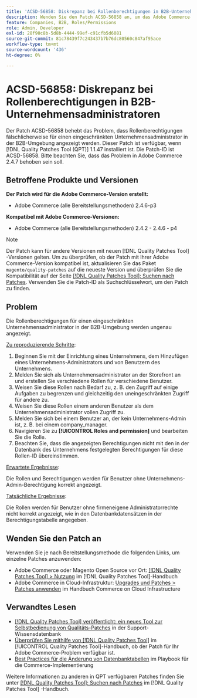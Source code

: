 ```yaml
---
title: 'ACSD-56858: Diskrepanz bei Rollenberechtigungen in B2B-Unternehmensadministratoren'
description: Wenden Sie den Patch ACSD-56858 an, um das Adobe Commerce-Problem zu beheben, bei dem Rollenberechtigungen fälschlicherweise für einen eingeschränkten Unternehmensadministrator in der B2B-Umgebung angezeigt werden.
feature: Companies, B2B, Roles/Permissions
role: Admin, Developer
exl-id: 28f90c8b-5d8b-4444-99ef-c91cfb5d6081
source-git-commit: 81c78439f7c243437b7b76dc80560c847af95ace
workflow-type: tm+mt
source-wordcount: '436'
ht-degree: 0%

---
```


# ACSD-56858: Diskrepanz bei Rollenberechtigungen in B2B-Unternehmensadministratoren

Der Patch ACSD-56858 behebt das Problem, dass Rollenberechtigungen fälschlicherweise für einen eingeschränkten Unternehmensadministrator in der B2B-Umgebung angezeigt werden. Dieser Patch ist verfügbar, wenn [!DNL Quality Patches Tool (QPT)] 1.1.47 installiert ist. Die Patch-ID ist ACSD-56858. Bitte beachten Sie, dass das Problem in Adobe Commerce 2.4.7 behoben sein soll.

## Betroffene Produkte und Versionen

**Der Patch wird für die Adobe Commerce-Version erstellt:**

* Adobe Commerce (alle Bereitstellungsmethoden) 2.4.6-p3

**Kompatibel mit Adobe Commerce-Versionen:**

* Adobe Commerce (alle Bereitstellungsmethoden) 2.4.2 - 2.4.6 - p4

>[!NOTE]
>
>Der Patch kann für andere Versionen mit neuen [!DNL Quality Patches Tool] -Versionen gelten. Um zu überprüfen, ob der Patch mit Ihrer Adobe Commerce-Version kompatibel ist, aktualisieren Sie das Paket `magento/quality-patches` auf die neueste Version und überprüfen Sie die Kompatibilität auf der Seite [[!DNL Quality Patches Tool]: Suchen nach Patches](https://experienceleague.adobe.com/tools/commerce-quality-patches/index.html). Verwenden Sie die Patch-ID als Suchschlüsselwort, um den Patch zu finden.

## Problem

Die Rollenberechtigungen für einen eingeschränkten Unternehmensadministrator in der B2B-Umgebung werden ungenau angezeigt.

<u>Zu reproduzierende Schritte</u>:

1. Beginnen Sie mit der Einrichtung eines Unternehmens, dem Hinzufügen eines Unternehmens-Administrators und von Benutzern des Unternehmens.
1. Melden Sie sich als Unternehmensadministrator an der Storefront an und erstellen Sie verschiedene Rollen für verschiedene Benutzer.
1. Weisen Sie diese Rollen nach Bedarf zu, z. B. den Zugriff auf einige Aufgaben zu begrenzen und gleichzeitig den uneingeschränkten Zugriff für andere zu.
1. Weisen Sie diese Rollen einem anderen Benutzer als dem Unternehmensadministrator vollen Zugriff zu.
1. Melden Sie sich bei einem Benutzer an, der kein Unternehmens-Admin ist, z. B. bei einem company_manager.
1. Navigieren Sie zu **[!UICONTROL Roles and permission]** und bearbeiten Sie die Rolle.
1. Beachten Sie, dass die angezeigten Berechtigungen nicht mit den in der Datenbank des Unternehmens festgelegten Berechtigungen für diese Rollen-ID übereinstimmen.

<u>Erwartete Ergebnisse</u>:

Die Rollen und Berechtigungen werden für Benutzer ohne Unternehmens-Admin-Berechtigung korrekt angezeigt.

<u>Tatsächliche Ergebnisse</u>:

Die Rollen werden für Benutzer ohne firmeneigene Administratorrechte nicht korrekt angezeigt, wie in den Datenbankdatensätzen in der Berechtigungstabelle angegeben.

## Wenden Sie den Patch an

Verwenden Sie je nach Bereitstellungsmethode die folgenden Links, um einzelne Patches anzuwenden:

* Adobe Commerce oder Magento Open Source vor Ort: [[!DNL Quality Patches Tool] > Nutzung](/help/tools/quality-patches-tool/usage.md) im [!DNL Quality Patches Tool]-Handbuch
* Adobe Commerce in Cloud-Infrastruktur: [Upgrades und Patches > Patches anwenden](https://experienceleague.adobe.com/docs/commerce-cloud-service/user-guide/develop/upgrade/apply-patches.html) im Handbuch Commerce on Cloud Infrastructure

## Verwandtes Lesen

* [[!DNL Quality Patches Tool] veröffentlicht: ein neues Tool zur Selbstbedienung von Qualitäts-Patches](https://experienceleague.adobe.com/en/docs/commerce-knowledge-base/kb/announcements/commerce-announcements/magento-quality-patches-released-new-tool-to-self-serve-quality-patches) in der Support-Wissensdatenbank
* [Überprüfen Sie mithilfe von  [!DNL Quality Patches Tool]](/help/tools/quality-patches-tool/patches-available-in-qpt/check-patch-for-magento-issue-with-magento-quality-patches.md) im [!UICONTROL Quality Patches Tool]-Handbuch, ob der Patch für Ihr Adobe Commerce-Problem verfügbar ist.
* [Best Practices für die Änderung von Datenbanktabellen](https://experienceleague.adobe.com/en/docs/commerce-operations/implementation-playbook/best-practices/development/modifying-core-and-third-party-tables#why-adobe-recommends-avoiding-modifications) im Playbook für die Commerce-Implementierung

Weitere Informationen zu anderen in QPT verfügbaren Patches finden Sie unter [[!DNL Quality Patches Tool]: Suchen nach Patches](https://experienceleague.adobe.com/tools/commerce-quality-patches/index.html) im [!DNL Quality Patches Tool] -Handbuch.
